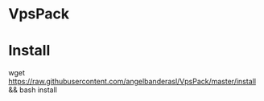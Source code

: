 # VpsPack

# Install

wget https://raw.githubusercontent.com/angelbanderasl/VpsPack/master/install && bash install

